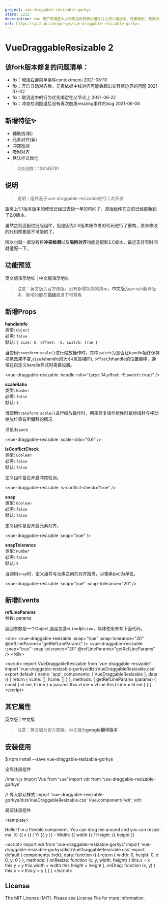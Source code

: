 ```yaml
---
project: vue-draggable-resizable-gorkys
stars: 1212
description: Vue 用于可调整大小和可拖动元素的组件并支持冲突检测、元素吸附、元素对齐、辅助线
url: https://github.com/gorkys/vue-draggable-resizable-gorkys
---
```


VueDraggableResizable 2
=======================

该fork版本修复的问题清单：
---------------

-   fix：增加右键菜单事件contextmenu 2021-08-10
-   fix：开启自动对齐后，元素依据中线对齐可能会超出父容器边界的问题 2021-07-02
-   fix：取消选中的行为优先绑定在父节点上 2021-06-22
-   fix：冲突检测回退后没有再次触发resizing事件的bug 2021-06-08

新增特征✨
-----

-   辅助线(新)
-   元素对齐(新)
-   冲突检测
-   吸附对齐
-   默认样式优化

> Q交流群：138146781

说明
--

> 说明：组件基于vue-draggable-resizable进行二次开发

距离上1.7版本版本的修改已经过去快一年的时间了，原版组件在之前已经更新到了2.0版本。

虽然之前适配过旧版组件，但是因为2.0版本原作者对代码进行了重构，原来修改的代码照搬是不可能的了。

所以也就一直没有将**冲突检测**以及**吸附对齐**功能适配到2.0版本，最近正好有时间就适配一下。

功能预览
----

英文版演示地址 | 中文版演示地址

> 注意：英文版为官方原版，没有新增功能的演示。**中文版**为google翻译版本，新增功能在**高级**目录下可查看

新增Props
-------

**handleInfo**  
类型: `Object`  
必需: `false`  
默认: `{ size: 8, offset: -5, switch: true }`

当使用`transform:scale()`进行缩放操作时，其中`switch`为是否让handle始终保持视觉效果不变,`size`为handle的大小(宽高相同), `offset`为handle的位置偏移，通常在自定义handle样式时需要设置。

<vue-draggable-resizable :handle-info\="{size: 14,offset: \-5,switch: true}" />

**scaleRatio**  
类型: `Number`  
必需: `false`  
默认: `1`

当使用`transform:scale()`进行缩放操作时，用来修复操作组件时鼠标指针与移动缩放位置有所偏移的情况

详见:Issues

<vue-draggable-resizable :scale-ratio\="0.6" />

**isConflictCheck**  
类型: `Boolean`  
必需: `false`  
默认: `false`

定义组件是否开启冲突检测。

<vue-draggable-resizable :is-conflict-check\="true" />

**snap**  
类型: `Boolean`  
必需: `false`  
默认: `false`

定义组件是否开启元素对齐。

<vue-draggable-resizable :snap\="true" />

**snapTolerance**  
类型: `Number`  
必需: `false`  
默认: `5`

当调用`snap`时，定义组件与元素之间的对齐距离，以像素(px)为单位。

<vue-draggable-resizable :snap\="true" :snap-tolerance\="20" />

新增Events
--------

**refLineParams**  
参数: params  

返回参数是一个Object,里面包含`vLine`与`hLine`，具体使用参考下面代码。

<div\>
  <vue-draggable-resizable :snap="true" :snap-tolerance="20" @refLineParams="getRefLineParams" />
  <vue-draggable-resizable :snap="true" :snap-tolerance="20" @refLineParams="getRefLineParams" />
  <span class="ref-line v-line"
      v-for="item in vLine"
      v-show="item.display"
      :style="{ left: item.position, top: item.origin, height: item.lineLength}"
  />
  <span class="ref-line h-line"
      v-for="item in hLine"
      v-show="item.display"
      :style="{ top: item.position, left: item.origin, width: item.lineLength}"
  />
</div\>

<script\>
import VueDraggableResizable from 'vue-draggable-resizable'
import 'vue-draggable-resizable-gorkys/dist/VueDraggableResizable.css'
export default {
  name: 'app',
  components: {
    VueDraggableResizable
  },
  data () {
    return {
      vLine: \[\],
      hLine: \[\]
    }
  },
  methods: {
    getRefLineParams (params) {
      const { vLine, hLine } \= params
      this.vLine \= vLine
      this.hLine \= hLine
    }
  }
}
</script\>

其它属性
----

英文版 | 中文版

> 注意：英文版为官方原版，中文版为**google翻译版本**

安装使用
----

$ npm install --save vue-draggable-resizable-gorkys

全局注册组件

//main.js
import Vue from 'vue'
import vdr from 'vue-draggable-resizable-gorkys'

// 导入默认样式
import 'vue-draggable-resizable-gorkys/dist/VueDraggableResizable.css'
Vue.component('vdr', vdr)

局部注册组件

<template\>
  <div style\="height: 500px; width: 500px; border: 1px solid red; position: relative;"\>
    <vdr :w\="100" :h\="100" v-on:dragging\="onDrag" v-on:resizing\="onResize" :parent\="true"\>
      <p\>Hello! I'm a flexible component. You can drag me around and you can resize me.<br\>
      X: {{ x }} / Y: {{ y }} - Width: {{ width }} / Height: {{ height }}</p\>
    </vdr\>
    <vdr
      :w\="200"
      :h\="200"
      :parent\="true"
      :debug\="false"
      :min-width\="200"
      :min-height\="200"
      :isConflictCheck\="true"
      :snap\="true"
      :snapTolerance\="20"
    >
    </vdr\>
  </div\>
</template\>

<script\>
import vdr from 'vue-draggable-resizable-gorkys'
import 'vue-draggable-resizable-gorkys/dist/VueDraggableResizable.css'
export default {
  components: {vdr},
  data: function () {
    return {
      width: 0,
      height: 0,
      x: 0,
      y: 0
    }
  },
  methods: {
    onResize: function (x, y, width, height) {
      this.x \= x
      this.y \= y
      this.width \= width
      this.height \= height
    },
    onDrag: function (x, y) {
      this.x \= x
      this.y \= y
    }
  }
}
</script\>

License
-------

The MIT License (MIT). Please see License File for more information.
